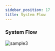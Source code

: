```yaml
---
sidebar_position: 17
title: System Flow
---
```


### System Flow

<div class="promo">
    <img class="bordered" src="/img/system_flow.jpg" alt="sample3"/>
</div> 
